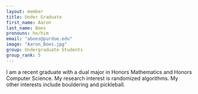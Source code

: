```yaml
---
layout: member
title: Under Graduate
first_name: Aaron
last_name: Boes
pronouns: he/him
email: "aboes@purdue.edu"
image: "Aaron_Boes.jpg"
group: Undergraduate Students
group_rank: 5
---
```

I am a recent graduate with a dual major in Honors Mathematics and Honors Computer Science. My research interest is randomized algorithms. My other interests include bouldering and pickleball.
